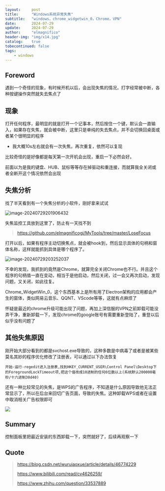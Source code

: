 ```yaml
---
layout:     post
title:      "Windows系统异常失焦"
subtitle:   "windows，chrome_widgetwin_0，Chrome，VPN"
date:       2024-07-29
update:     2024-07-29
author:     "elmagnifico"
header-img: "img/x14.jpg"
catalog:    true
tobecontinued: false
tags:
    - windows
---
```


## Foreword

遇到一个奇怪的现象，有时候开机以后，会出现失焦的情况，打字经常被中断，各种按键操作突然就失去焦点了



## 现象

打开任何程序，最明显的就是打开一个记事本，然后按住一个键，默认会一直输入，如果存在失焦，就会被中断，这里只是单纯的失去焦点，并不会切换回桌面或者某个很明显的程序

- 我大概10s左右就会有一次失焦，再次重复，依然可以复现

比较奇怪的是好像都是每天第一次开机会出现，重启一下必然会好。

前面以为是我的键盘、HUB、鼠标等等存在掉驱动和重连接，而就算我全关闭或者全断开这个情况依然会出现



## 失焦分析

找了半天看到有一个失焦分析的小软件，刚好拿来试试

![image-20240729201906432](https://img.elmagnifico.tech/static/upload/elmagnifico/202407292019534.png)

失焦监控工具放到这里了，防止有一天找不到

> https://github.com/elmagnificogi/MyTools/tree/master/LoseFocus



打开以后，如果有程序主动切换焦点，就会被hook到，然后显示具体的句柄和窗体名称，这样就能抓到具体是哪个程序了。



![image-20240729203252037](https://img.elmagnifico.tech/static/upload/elmagnifico/202407292032061.png)

不幸的发现，我抓到的竟然是Chrome，就算完全关闭Chrome也不行。并且这个程序的句柄值一直在变动，相当于是他启动，然后关闭，过一会又再次启动，发现问题，又关闭，如此往复。

Chrome_WidgetWin_0，这个东西基本上是所有用了Electron架构的应用都会产生的窗体，类似网易云音乐、QQNT、VScode等等，这就有点麻烦了



怀疑是最近的chrome升级可能出现了问题，再加上深信服的VPN之前卸载可能没弄干净，重新卸载一下，发现chrome的google账号有需要重新登陆了，重登以后似乎没有问题了



## 其他失焦原因

刚开始大部分看到的都是svchost.exe导致的，这种多数是中病毒了或者是被某些莫名其妙的程序优化修改了注册表，可以通过以下办法恢复

```
开始-运行-regedit进入注册表,找到HKEY_CURRENT_USER\Control Panel\Desktop下的ForegroundLockTimeout项,把这个值改成10进制的任何6位数以上(系统默认200000毫秒/十六进制30d40)
```



还有一种比较常见的失焦，是WPS的广告程序，不知道是什么原因导致他无法正常显示了，所以在后台来回切广告页面，导致的失焦。这种卸载WPS或者在设置中取消相关广告权限即可

![](https://img.elmagnifico.tech/static/upload/elmagnifico/202407292032308.png)



## Summary

控制面板里把最近安装的东西卸载一下，突然就好了，后续再观察一下



## Quote

> https://blog.csdn.net/wuruiaoxue/article/details/46774229
>
> https://www.bilibili.com/read/cv4626259/
>
> https://www.zhihu.com/question/33537889



